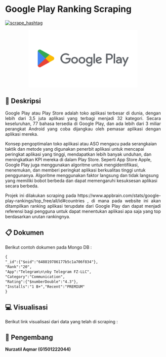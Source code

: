 # **Google Play Ranking Scraping**

[![scrape_hashtag](https://github.com/NurzatilAqmar99/Appbrain/actions/workflows/main.yml/badge.svg)](https://github.com/NurzatilAqmar99/Appbrain/blob/main/.github/workflows/main.yml)

<p align="center" width="100%">
    <img width="70%" src="https://raw.githubusercontent.com/NurzatilAqmar99/Appbrain/main/share_google_play_logo.png">
</p>


## :blue_book: **Deskripsi**
<p align="justify">
Google Play atau Play Store adalah toko aplikasi terbesar di dunia, dengan lebih dari 3,5 juta aplikasi yang terbagi menjadi 32 kategori. Secara keseluruhan, 77 bahasa tersedia di Google Play, dan ada lebih dari 3 miliar perangkat Android yang coba dijangkau oleh pemasar aplikasi dengan aplikasi mereka.

Konsep pengoptimalan toko aplikasi atau ASO mengacu pada serangkaian taktik dan metode yang digunakan penerbit aplikasi untuk mencapai peringkat aplikasi yang tinggi, mendapatkan lebih banyak unduhan, dan meningkatkan KPI mereka di dalam Play Store. Seperti App Store Apple, Google Play juga menggunakan algoritme untuk mengidentifikasi, menemukan, dan memberi peringkat aplikasi berkualitas tinggi untuk penggunanya. Algoritme menggunakan faktor langsung dan tidak langsung yang memiliki bobot berbeda dan dapat memengaruhi kesuksesan aplikasi secara berbeda.

</p>

<p align="justify">
Projek ini dilakukan scraping pada https://www.appbrain.com/stats/google-play-rankings/top_free/all/id#countries , di mana pada website ini akan ditampilkan ranking aplikasi terupdate dari Google Play dan dapat menjadi referensi bagi pengguna untuk dapat menentukan aplikasi apa saja yang top berdasarkan urutan rankingnya.
</p>

## :clipboard: **Dokumen**

Berikut contoh dokumen pada Mongo DB :

```
{
"_id":{"$oid":"648819786177b5c1a706f834"},
"Rank":"20",
"App":"Telegram\n\nby Telegram FZ-LLC",
"Category":"Communication",
"Rating":{"$numberDouble":"4.3"},
"Installs":"1 B+","Recent":"PREMIUM"
}
```

## :computer: **Visualisasi**

Berikut link visualisasi dari data yang telah di scraping :

## :walking: **Pengembang**
**Nurzatil Aqmar (G1501222044)**

